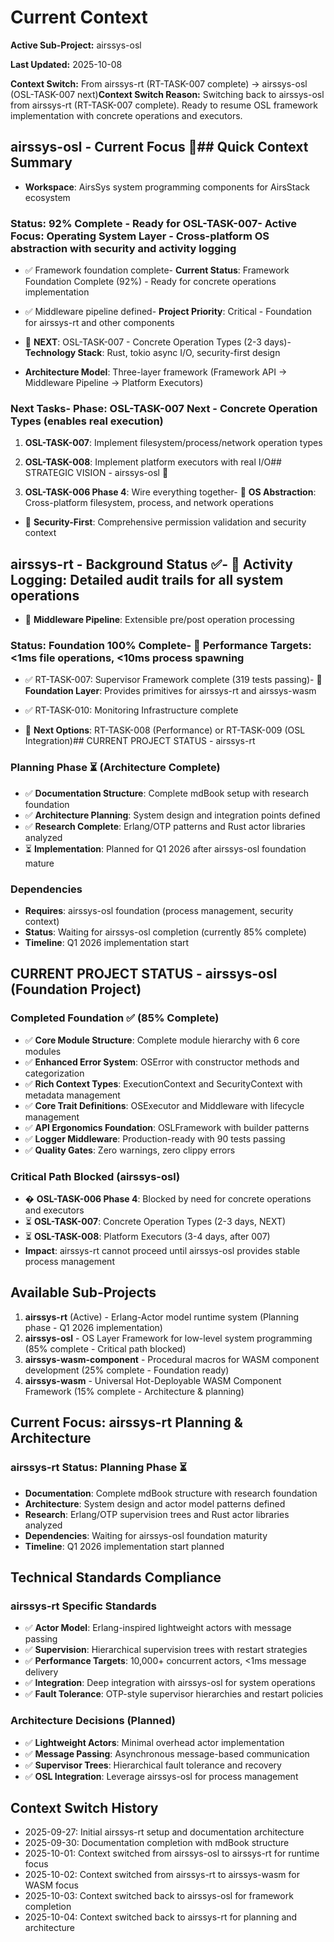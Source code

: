 # Current Context



**Active Sub-Project:** airssys-osl  

**Last Updated:** 2025-10-08  

**Context Switch:** From airssys-rt (RT-TASK-007 complete) → airssys-osl (OSL-TASK-007 next)**Context Switch Reason:** Switching back to airssys-osl from airssys-rt (RT-TASK-007 complete). Ready to resume OSL framework implementation with concrete operations and executors.



## airssys-osl - Current Focus 🎯## Quick Context Summary

- **Workspace**: AirsSys system programming components for AirsStack ecosystem

### Status: 92% Complete - Ready for OSL-TASK-007- **Active Focus**: Operating System Layer - Cross-platform OS abstraction with security and activity logging

- ✅ Framework foundation complete- **Current Status**: Framework Foundation Complete (92%) - Ready for concrete operations implementation

- ✅ Middleware pipeline defined- **Project Priority**: Critical - Foundation for airssys-rt and other components

- 🚀 **NEXT**: OSL-TASK-007 - Concrete Operation Types (2-3 days)- **Technology Stack**: Rust, tokio async I/O, security-first design

- **Architecture Model**: Three-layer framework (Framework API → Middleware Pipeline → Platform Executors)

### Next Tasks- **Phase**: OSL-TASK-007 Next - Concrete Operation Types (enables real execution)

1. **OSL-TASK-007**: Implement filesystem/process/network operation types

2. **OSL-TASK-008**: Implement platform executors with real I/O## STRATEGIC VISION - airssys-osl 🎯

3. **OSL-TASK-006 Phase 4**: Wire everything together- 🎯 **OS Abstraction**: Cross-platform filesystem, process, and network operations

- 🎯 **Security-First**: Comprehensive permission validation and security context

## airssys-rt - Background Status ✅- 🎯 **Activity Logging**: Detailed audit trails for all system operations

- 🎯 **Middleware Pipeline**: Extensible pre/post operation processing

### Status: Foundation 100% Complete- 🎯 **Performance Targets**: <1ms file operations, <10ms process spawning

- ✅ RT-TASK-007: Supervisor Framework complete (319 tests passing)- 🎯 **Foundation Layer**: Provides primitives for airssys-rt and airssys-wasm

- ✅ RT-TASK-010: Monitoring Infrastructure complete

- 🎯 **Next Options**: RT-TASK-008 (Performance) or RT-TASK-009 (OSL Integration)## CURRENT PROJECT STATUS - airssys-rt


### Planning Phase ⏳ (Architecture Complete)
- ✅ **Documentation Structure**: Complete mdBook setup with research foundation
- ✅ **Architecture Planning**: System design and integration points defined
- ✅ **Research Complete**: Erlang/OTP patterns and Rust actor libraries analyzed
- ⏳ **Implementation**: Planned for Q1 2026 after airssys-osl foundation mature

### Dependencies
- **Requires**: airssys-osl foundation (process management, security context)
- **Status**: Waiting for airssys-osl completion (currently 85% complete)
- **Timeline**: Q1 2026 implementation start

## CURRENT PROJECT STATUS - airssys-osl (Foundation Project)

### Completed Foundation ✅ (85% Complete)
- ✅ **Core Module Structure**: Complete module hierarchy with 6 core modules
- ✅ **Enhanced Error System**: OSError with constructor methods and categorization
- ✅ **Rich Context Types**: ExecutionContext and SecurityContext with metadata management
- ✅ **Core Trait Definitions**: OSExecutor<O> and Middleware<O> with lifecycle management
- ✅ **API Ergonomics Foundation**: OSLFramework with builder patterns
- ✅ **Logger Middleware**: Production-ready with 90 tests passing
- ✅ **Quality Gates**: Zero warnings, zero clippy errors

### Critical Path Blocked (airssys-osl)
- � **OSL-TASK-006 Phase 4**: Blocked by need for concrete operations and executors
- ⏳ **OSL-TASK-007**: Concrete Operation Types (2-3 days, NEXT)
- ⏳ **OSL-TASK-008**: Platform Executors (3-4 days, after 007)
- **Impact**: airssys-rt cannot proceed until airssys-osl provides stable process management

## Available Sub-Projects
1. **airssys-rt** (Active) - Erlang-Actor model runtime system (Planning phase - Q1 2026 implementation)
2. **airssys-osl** - OS Layer Framework for low-level system programming (85% complete - Critical path blocked)
3. **airssys-wasm-component** - Procedural macros for WASM component development (25% complete - Foundation ready)
4. **airssys-wasm** - Universal Hot-Deployable WASM Component Framework (15% complete - Architecture & planning)

## Current Focus: airssys-rt Planning & Architecture

### airssys-rt Status: Planning Phase ⏳
- **Documentation**: Complete mdBook structure with research foundation
- **Architecture**: System design and actor model patterns defined
- **Research**: Erlang/OTP supervision trees and Rust actor libraries analyzed
- **Dependencies**: Waiting for airssys-osl foundation maturity
- **Timeline**: Q1 2026 implementation start planned

## Technical Standards Compliance

### airssys-rt Specific Standards
- ✅ **Actor Model**: Erlang-inspired lightweight actors with message passing
- ✅ **Supervision**: Hierarchical supervision trees with restart strategies
- ✅ **Performance Targets**: 10,000+ concurrent actors, <1ms message delivery
- ✅ **Integration**: Deep integration with airssys-osl for system operations
- ✅ **Fault Tolerance**: OTP-style supervisor hierarchies and restart policies

### Architecture Decisions (Planned)
- ✅ **Lightweight Actors**: Minimal overhead actor implementation
- ✅ **Message Passing**: Asynchronous message-based communication
- ✅ **Supervisor Trees**: Hierarchical fault tolerance and recovery
- ✅ **OSL Integration**: Leverage airssys-osl for process management

## Context Switch History
- 2025-09-27: Initial airssys-rt setup and documentation architecture
- 2025-09-30: Documentation completion with mdBook structure
- 2025-10-01: Context switched from airssys-osl to airssys-rt for runtime focus
- 2025-10-02: Context switched from airssys-rt to airssys-wasm for WASM focus
- 2025-10-03: Context switched back to airssys-osl for framework completion
- 2025-10-04: Context switched back to airssys-rt for planning and architecture